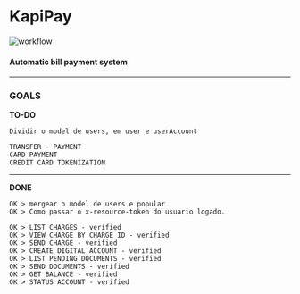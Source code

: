 
# KapiPay
![workflow](https://github.com/<davidtheblane>/<KapiPay>/actions/workflows/develop.deploy.yml/badge.svg)

#### Automatic bill payment system

<hr>

### GOALS

**TO-DO**

```
Dividir o model de users, em user e userAccount

TRANSFER - PAYMENT
CARD PAYMENT
CREDIT CARD TOKENIZATION
```

<hr>

**DONE**

```
OK > mergear o model de users e popular
OK > Como passar o x-resource-token do usuario logado.

OK > LIST CHARGES - verified
OK > VIEW CHARGE BY CHARGE ID - verified
OK > SEND CHARGE - verified
OK > CREATE DIGITAL ACCOUNT - verified
OK > LIST PENDING DOCUMENTS - verified
OK > SEND DOCUMENTS - verified
OK > GET BALANCE - verified
OK > STATUS ACCOUNT - verified
```
